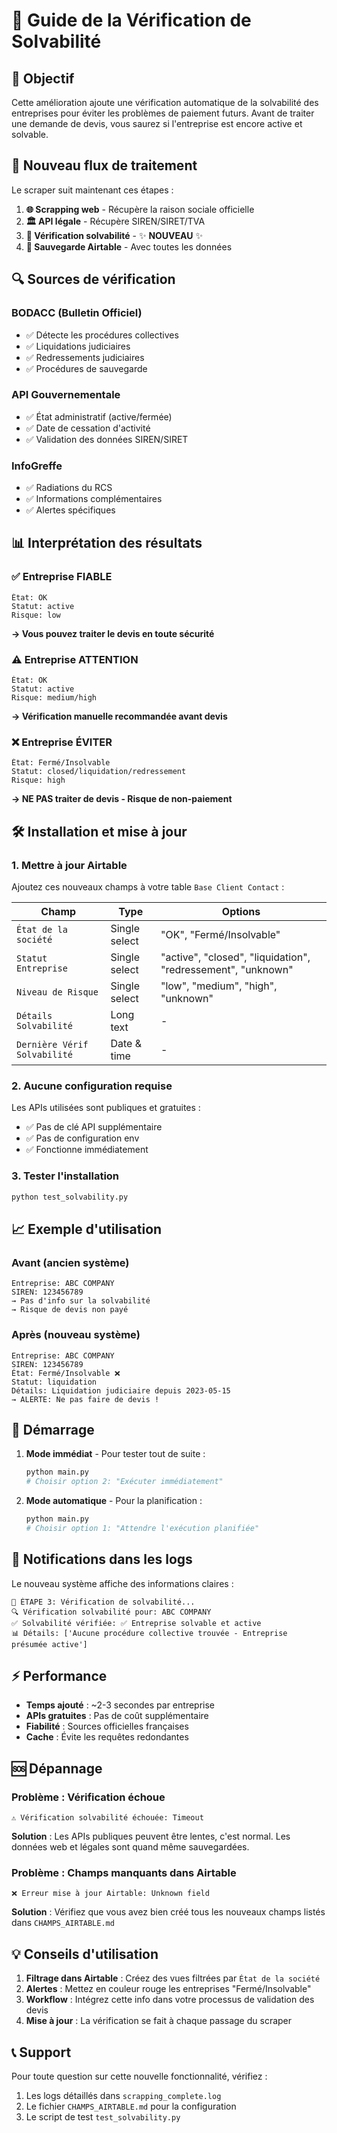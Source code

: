 # 🏦 Guide de la Vérification de Solvabilité

## 🎯 Objectif

Cette amélioration ajoute une vérification automatique de la solvabilité des entreprises pour éviter les problèmes de paiement futurs. Avant de traiter une demande de devis, vous saurez si l'entreprise est encore active et solvable.

## 🔄 Nouveau flux de traitement

Le scraper suit maintenant ces étapes :

1. **🌐 Scrapping web** - Récupère la raison sociale officielle
2. **🏛️ API légale** - Récupère SIREN/SIRET/TVA 
3. **🏦 Vérification solvabilité** - ✨ **NOUVEAU** ✨
4. **💾 Sauvegarde Airtable** - Avec toutes les données

## 🔍 Sources de vérification

### BODACC (Bulletin Officiel)
- ✅ Détecte les procédures collectives
- ✅ Liquidations judiciaires  
- ✅ Redressements judiciaires
- ✅ Procédures de sauvegarde

### API Gouvernementale
- ✅ État administratif (active/fermée)
- ✅ Date de cessation d'activité
- ✅ Validation des données SIREN/SIRET

### InfoGreffe  
- ✅ Radiations du RCS
- ✅ Informations complémentaires
- ✅ Alertes spécifiques

## 📊 Interprétation des résultats

### ✅ Entreprise FIABLE
```
État: OK
Statut: active  
Risque: low
```
**→ Vous pouvez traiter le devis en toute sécurité**

### ⚠️ Entreprise ATTENTION
```
État: OK
Statut: active
Risque: medium/high
```  
**→ Vérification manuelle recommandée avant devis**

### ❌ Entreprise ÉVITER
```
État: Fermé/Insolvable
Statut: closed/liquidation/redressement
Risque: high
```
**→ NE PAS traiter de devis - Risque de non-paiement**

## 🛠️ Installation et mise à jour

### 1. Mettre à jour Airtable

Ajoutez ces nouveaux champs à votre table `Base Client Contact` :

| Champ | Type | Options |
|-------|------|---------|
| `État de la société` | Single select | "OK", "Fermé/Insolvable" |
| `Statut Entreprise` | Single select | "active", "closed", "liquidation", "redressement", "unknown" |
| `Niveau de Risque` | Single select | "low", "medium", "high", "unknown" |
| `Détails Solvabilité` | Long text | - |
| `Dernière Vérif Solvabilité` | Date & time | - |

### 2. Aucune configuration requise

Les APIs utilisées sont publiques et gratuites :
- ✅ Pas de clé API supplémentaire
- ✅ Pas de configuration env
- ✅ Fonctionne immédiatement

### 3. Tester l'installation

```bash
python test_solvability.py
```

## 📈 Exemple d'utilisation

### Avant (ancien système)
```
Entreprise: ABC COMPANY
SIREN: 123456789
→ Pas d'info sur la solvabilité
→ Risque de devis non payé
```

### Après (nouveau système)  
```
Entreprise: ABC COMPANY
SIREN: 123456789
État: Fermé/Insolvable ❌
Statut: liquidation
Détails: Liquidation judiciaire depuis 2023-05-15
→ ALERTE: Ne pas faire de devis !
```

## 🚀 Démarrage

1. **Mode immédiat** - Pour tester tout de suite :
   ```bash
   python main.py
   # Choisir option 2: "Exécuter immédiatement"
   ```

2. **Mode automatique** - Pour la planification :
   ```bash
   python main.py  
   # Choisir option 1: "Attendre l'exécution planifiée"
   ```

## 📱 Notifications dans les logs

Le nouveau système affiche des informations claires :

```
🏦 ÉTAPE 3: Vérification de solvabilité...
🔍 Vérification solvabilité pour: ABC COMPANY
✅ Solvabilité vérifiée: ✅ Entreprise solvable et active
📊 Détails: ['Aucune procédure collective trouvée - Entreprise présumée active']
```

## ⚡ Performance

- **Temps ajouté** : ~2-3 secondes par entreprise
- **APIs gratuites** : Pas de coût supplémentaire  
- **Fiabilité** : Sources officielles françaises
- **Cache** : Évite les requêtes redondantes

## 🆘 Dépannage

### Problème : Vérification échoue
```
⚠️ Vérification solvabilité échouée: Timeout
```
**Solution** : Les APIs publiques peuvent être lentes, c'est normal. Les données web et légales sont quand même sauvegardées.

### Problème : Champs manquants dans Airtable  
```
❌ Erreur mise à jour Airtable: Unknown field
```
**Solution** : Vérifiez que vous avez bien créé tous les nouveaux champs listés dans `CHAMPS_AIRTABLE.md`

## 💡 Conseils d'utilisation

1. **Filtrage dans Airtable** : Créez des vues filtrées par `État de la société` 
2. **Alertes** : Mettez en couleur rouge les entreprises "Fermé/Insolvable"
3. **Workflow** : Intégrez cette info dans votre processus de validation des devis
4. **Mise à jour** : La vérification se fait à chaque passage du scraper

## 📞 Support

Pour toute question sur cette nouvelle fonctionnalité, vérifiez :
1. Les logs détaillés dans `scrapping_complete.log`
2. Le fichier `CHAMPS_AIRTABLE.md` pour la configuration
3. Le script de test `test_solvability.py` 